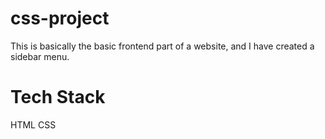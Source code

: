 # css-project
This is basically the basic frontend part of a website, and I have created a sidebar menu.
# Tech Stack
HTML
CSS
